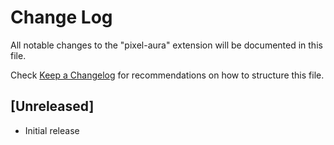 # Change Log

All notable changes to the "pixel-aura" extension will be documented in this file.

Check [Keep a Changelog](http://keepachangelog.com/) for recommendations on how to structure this file.

## [Unreleased]

- Initial release
